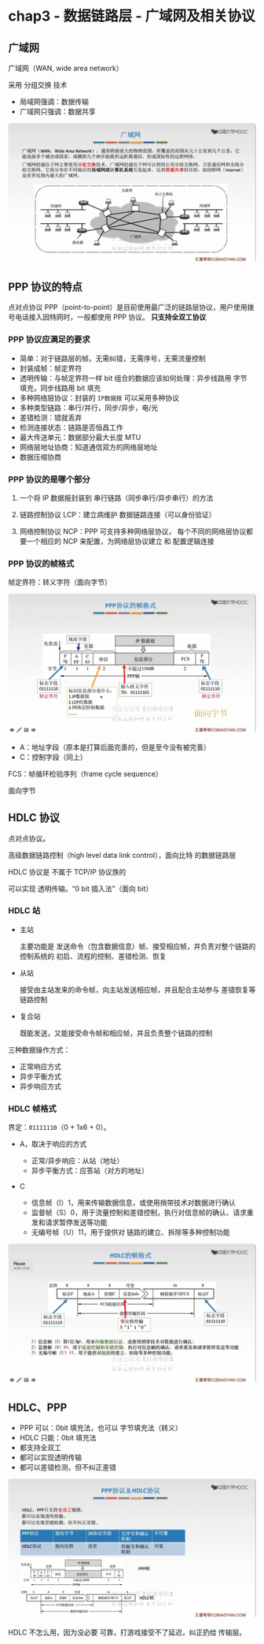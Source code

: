 # chap3 - 数据链路层 - 广域网及相关协议

## 广域网

广域网（WAN, wide area network）

采用 分组交换 技术

- 局域网强调：数据传输
- 广域网只强调：数据共享

![](image/2024-02-24-21-40-01.png)

## PPP 协议的特点

点对点协议 PPP（point-to-point）是目前使用最广泛的链路层协议，用户使用拨号电话接入因特网时，一般都使用 PPP 协议。
**只支持全双工协议**

### PPP 协议应满足的要求

- 简单：对于链路层的帧，无需纠错，无需序号，无需流量控制
- 封装成帧：帧定界符
- 透明传输：与帧定界符一样 bit 组合的数据应该如何处理：异步线路用 字节 填充，同步线路用 bit 填充
- 多种网络层协议：封装的 `IP数据报` 可以采用多种协议
- 多种类型链路：串行/并行，同步/异步，电/光
- 差错检测：错就丢弃
- 检测连接状态：链路是否恒昌工作
- 最大传送单元：数据部分最大长度 MTU
- 网络层地址协商：知道通信双方的网络层地址
- 数据压缩协商

### PPP 协议的是哪个部分

1. 一个将 IP 数据报封装到 串行链路（同步串行/异步串行）的方法

2. 链路控制协议 LCP：建立病维护 数据链路连接（可以身份验证）

3. 网络控制协议 NCP：PPP 可支持多种网络层协议，
   每个不同的网络层协议都要一个相应的 NCP 来配置，为网络层协议建立 和 配置逻辑连接

### PPP 协议的帧格式

帧定界符：转义字符（面向字节）

![](image/2024-02-24-21-54-38.png)

- A：地址字段（原本是打算后面完善的，但是至今没有被完善）
- C：控制字段（同上）

FCS：帧循环检验序列（frame cycle sequence）

面向字节

## HDLC 协议

点对点协议。

高级数据链路控制（high level data link control），面向比特 的数据链路层

HDLC 协议是 不属于 TCP/IP 协议族的

可以实现 透明传输。“0 bit 插入法”（面向 bit）

### HDLC 站

- 主站

  主要功能是 发送命令（包含数据信息）帧、接受相应帧，并负责对整个链路的控制系统的 初启、流程的控制、差错检测、恢复

- 从站

  接受由主站发来的命令帧，向主站发送相应帧，并且配合主站参与 差错恢复等链路控制

- 复合站

  既能发送，又能接受命令帧和相应帧，并且负责整个链路的控制

三种数据操作方式：

- 正常响应方式
- 异步平衡方式
- 异步响应方式

### HDLC 帧格式

界定：`01111110`（0 + 1x6 + 0）。

- A，取决于响应的方式

  - 正常/异步响应：从站（地址）
  - 异步平衡方式：应答站（对方的地址）

- C
  - 信息帧（I）1，用来传输数据信息，或使用捎带技术对数据进行确认
  - 监督帧（S）0，用于流量控制和差错控制，执行对信息帧的确认、请求重发和请求暂停发送等功能
  - 无编号帧（U）11，用于提供对 链路的建立、拆除等多种控制功能

![](image/2024-02-24-22-09-32.png)

## HDLC、PPP

- PPP 可以：0bit 填充法，也可以 字节填充法（转义）
- HDLC 只能：0bit 填充法
- 都支持全双工
- 都可以实现透明传输
- 都可以差错检测，但不纠正差错

![](image/2024-02-24-22-10-36.png)

HDLC 不怎么用，因为没必要 可靠，打游戏接受不了延迟，纠正扔给 传输层。
